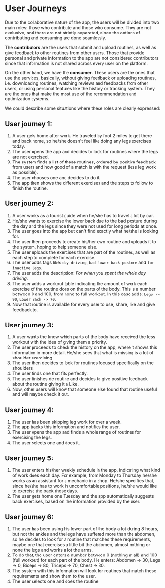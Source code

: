 # User Journeys

Due to the collaborative nature of the app, the users will be divided into two main roles: those who contribute and those who consume. They are not exclusive, and there are not strictly separated, since the actions of contributing and consuming are done seamlessly.

The **contributors** are the users that submit and upload routines, as well as give feedback to other routines from other users. Those that provide personal and private information to the app are not considered contributors since that information is not shared across every user on the platform.

On the other hand, we have the **consumer**. These users are the ones that use the services, basically, without giving feedback or uploading routines, i.e. downloading routines, watching reviews and feedbacks from other users, or using personal features like the history or tracking system. They are the ones that make the most use of the recommendation and optimization systems.

We could describe some situations where these roles are clearly expressed:

## User journey 1:

1. A user gets home after work. He traveled by foot 2 miles to get there and back home, so he/she doesn't feel like doing any legs exercises today.
2. The user opens the app and decides to look for routines where the legs are not exercised.
3. The system finds a list of these routines, ordered by positive feedback from users and how good of a match is with the request (less leg work as possible).
4. The user chooses one and decides to do it.
5. The app then shows the different exercises and the steps to follow to finish the routine.

## User journey 2:

1. A user works as a tourist guide when he/she has to travel a lot by car.
2. He/she wants to exercise the lower back due to the bad posture during the day and the legs since they were not used for long periods at once.
3. The user goes into the app but can't find exactly what he/she is looking for.
4. The user then proceeds to create his/her own routine and uploads it to the system, hoping to help someone else.
5. The user uploads the exercises that are part of the routines, as well as each step to complete for each exercise.
6. The user adds tags like: `day driving`, `bad lower back posture` and `for inactive legs`.
7. The user adds the description: _For when you spent the whole day driving_.
8. The user adds a workout table indicating the amount of work each exercise of the routine does on the parts of the body. This is a number between 0 and 100, from none to full workout. In this case adds: `Legs -> 90`, `Lower Back -> 70`.
9. Now that routine is available for every user to use, share, like and give feedback to.

## User journey 3:

1. A user wants the know which parts of the body have received the less workout with the idea of giving them a priority.
2. The user proceeds to check the history on the app, where it shows this information in more detail. He/she sees that what is missing is a lot of shoulder exercising.
3. The user then decides to look for routines focused specifically on the shoulders.
4. The user finds one that fits perfectly.
5. The user finishes de routine and decides to give positive feedback about the routine giving it a Like.
6. Now, other users will know that someone else found that routine useful and will maybe check it out.

## User journey 4:

1. The user has been skipping leg work for over a week.
2. The app tracks this information and notifies the user.
3. The user opens the app and finds a whole range of routines for exercising the legs.
4. The user selects one and does it.

## User journey 5:

1. The user enters his/her weekly schedule in the app, indicating what kind of work does each day. For example, from Monday to Thursday he/she works as an assistant for a mechanic in a shop. He/she specifies that, since he/she has to work in uncomfortable positions, he/she would like to exercise the back those days.
2. The user gets home one Tuesday and the app automatically suggests back exercises, based on the information provided by the user.

## User journey 6:

1. The user has been using his lower part of the body a lot during 8 hours, but not the ankles and the legs have suffered more than the abdomen, so he decides to look for a routine that matches these requirements, maybe one that exercises a little bit the abdomen, almost nothing or none the legs and works a lot the arms.
2. To do that, the user enters a number between 0 (nothing at all) and 100 (full workout) for each part of the body. He enters: Abdomen -> 30, Legs -> 0, Biceps -> 80, Triceps -> 70, Chest -> 30.
3. The system with this information will look for routines that match these requirements and show them to the user.
4. The user selects one and does the routine.
